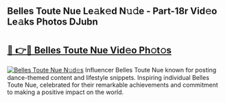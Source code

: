 ## Belles Toute Nue Le𝚊k𝚎d N𝚞𝚍e - Part-18r Vid𝚎o Le𝚊ks Photos DJubn

# <h2><a href="http://fb4wj5a.evod.top/?m=Belles+Toute+Nue">🔗 👉🔴 Belles Toute Nue Vid𝚎o Ph𝚘t𝚘s</a></h2>

[![Belles Toute Nue N𝚞d𝚎s](https://i.imgur.com/8V9OHl7.gif)](http://fb4wj5a.evod.top/?m=Belles+Toute+Nue)
Influencer Belles Toute Nue known for posting dance-themed content and lifestyle snippets. Inspiring individual Belles Toute Nue, celebrated for their remarkable achievements and commitment to making a positive impact on the world. 
